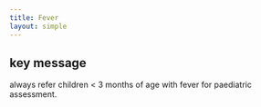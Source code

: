 ```yaml
---
title: Fever
layout: simple
---
```


## key message

always refer children < 3 months of age with fever for paediatric assessment.
